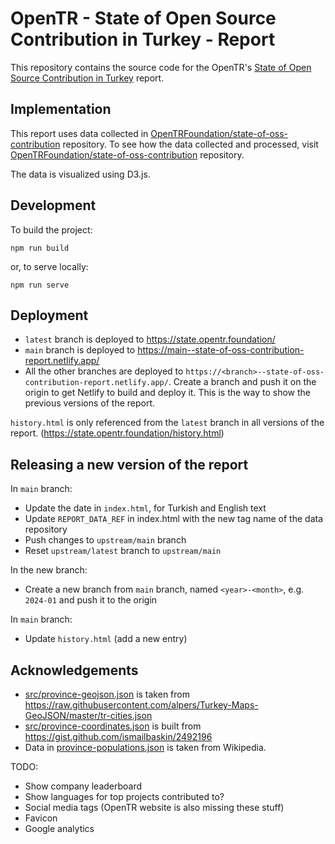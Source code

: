 # OpenTR - State of Open Source Contribution in Turkey - Report

This repository contains the source code for the OpenTR's [State of Open Source Contribution in Turkey](https://state.opentr.foundation/) report.


## Implementation

This report uses data collected in [OpenTRFoundation/state-of-oss-contribution](https://github.com/OpenTRFoundation/state-of-oss-contribution) repository.
To see how the data collected and processed, visit [OpenTRFoundation/state-of-oss-contribution](https://github.com/OpenTRFoundation/state-of-oss-contribution) repository.

The data is visualized using D3.js.

## Development

To build the project:
```
npm run build
```

or, to serve locally:

```
npm run serve
```

## Deployment

- `latest` branch is deployed to https://state.opentr.foundation/
- `main` branch is deployed to https://main--state-of-oss-contribution-report.netlify.app/
- All the other branches are deployed to `https://<branch>--state-of-oss-contribution-report.netlify.app/`.
  Create a branch and push it on the origin to get Netlify to build and deploy it.
  This is the way to show the previous versions of the report.

`history.html` is only referenced from the `latest` branch in all versions of the report. (https://state.opentr.foundation/history.html)

## Releasing a new version of the report

In `main` branch:
- Update the date in `index.html`, for Turkish and English text
- Update `REPORT_DATA_REF` in index.html with the new tag name of the data repository
- Push changes to `upstream/main` branch
- Reset `upstream/latest` branch to `upstream/main`

In the new branch:
- Create a new branch from `main` branch, named `<year>-<month>`, e.g. `2024-01` and push it to the origin

In `main` branch:
- Update `history.html` (add a new entry)

## Acknowledgements

- [src/province-geojson.json](src/province-geojson.json) is taken from https://raw.githubusercontent.com/alpers/Turkey-Maps-GeoJSON/master/tr-cities.json
- [src/province-coordinates.json](src/province-coordinates.json) is built from https://gist.github.com/ismailbaskin/2492196
- Data in [province-populations.json](src/province-populations.json) is taken from Wikipedia.

TODO:
- Show company leaderboard
- Show languages for top projects contributed to?
- Social media tags (OpenTR website is also missing these stuff)
- Favicon
- Google analytics
